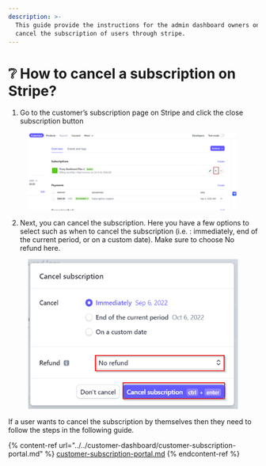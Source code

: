```yaml
---
description: >-
  This guide provide the instructions for the admin dashboard owners on how to
  cancel the subscription of users through stripe.
---
```


# ❔ How to cancel a subscription on Stripe?

1. Go to the customer’s subscription page on Stripe and click the close subscription button

<figure><img src="../../.gitbook/assets/a (2) (3).png" alt=""><figcaption></figcaption></figure>

2. Next, you can cancel the subscription. Here you have a few options to select such as when to cancel the subscription (i.e. : immediately, end of the current period, or on a custom date). Make sure to choose No refund here.

<figure><img src="../../.gitbook/assets/b (3).png" alt=""><figcaption></figcaption></figure>

If a user wants to cancel the subscription by themselves then they need to follow the steps in the following guide.

{% content-ref url="../../customer-dashboard/customer-subscription-portal.md" %}
[customer-subscription-portal.md](../../customer-dashboard/customer-subscription-portal.md)
{% endcontent-ref %}

